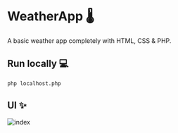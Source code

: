# WeatherApp 🌡️

A basic weather app completely with HTML, CSS & PHP.

## Run locally 💻

```bash
php localhost.php
```

## UI ✨

![index](https://github.com/new92/php/assets/94779840/02e7eb66-d0c5-43f4-a253-1bba340d27cb)
